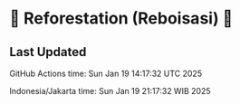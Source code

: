 
# 🌳 Reforestation (Reboisasi) 🌲

## Last Updated

GitHub Actions time: Sun Jan 19 14:17:32 UTC 2025

Indonesia/Jakarta time: Sun Jan 19 21:17:32 WIB 2025
